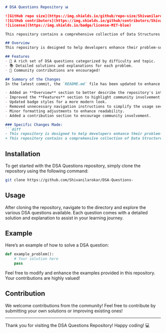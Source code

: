 ```markdown
# DSA Questions Repository 📊

![GitHub repo size](https://img.shields.io/github/repo-size/Shivanilarokar/DSA-Questions-)
![GitHub contributors](https://img.shields.io/github/contributors/Shivanilarokar/DSA-Questions-)
![License](https://img.shields.io/badge/license-MIT-blue)

This repository contains a comprehensive collection of Data Structures and Algorithms (DSA) questions along with solutions and explanations to facilitate learning and practice for developers at all levels.

## Overview
This repository is designed to help developers enhance their problem-solving skills through a rich set of DSA questions categorized by difficulty and topic. Detailed solutions and explanations are provided for each problem to help users understand the concepts.

## Features
- 🌟 A rich set of DSA questions categorized by difficulty and topic.
- 📚 Detailed solutions and explanations for each problem.
- 🤝 Community contributions are encouraged!

## Summary of the Changes
In the latest commit, the `README.md` file has been updated to enhance clarity and provide better insights into the repository's purpose and features. The following changes were made:

- Added an **Overview** section to better describe the repository's intent.
- Improved the **Features** section to highlight community involvement.
- Updated badge styles for a more modern look.
- Removed unnecessary navigation instructions to simplify the usage section.
- Minor formatting adjustments to enhance readability.
- Added a contribution section to encourage community involvement.

### Specific Changes Made:
```diff
- This repository is designed to help developers enhance their problem-solving skills through a wide array of Data Structures and Algorithms (DSA) questions.
+ This repository contains a comprehensive collection of Data Structures and Algorithms (DSA) questions along with solutions and explanations to facilitate learning and practice for developers at all levels.
```

## Installation
To get started with the DSA Questions repository, simply clone the repository using the following command:
```bash
git clone https://github.com/Shivanilarokar/DSA-Questions-
```

## Usage
After cloning the repository, navigate to the directory and explore the various DSA questions available. Each question comes with a detailed solution and explanation to assist in your learning journey.

## Example
Here’s an example of how to solve a DSA question:
```python
def example_problem():
    # Your solution here
    pass
```
Feel free to modify and enhance the examples provided in this repository. Your contributions are highly valued!

## Contribution
We welcome contributions from the community! Feel free to contribute by submitting your own solutions or improving existing ones!

---

Thank you for visiting the DSA Questions Repository! Happy coding! 💻
```